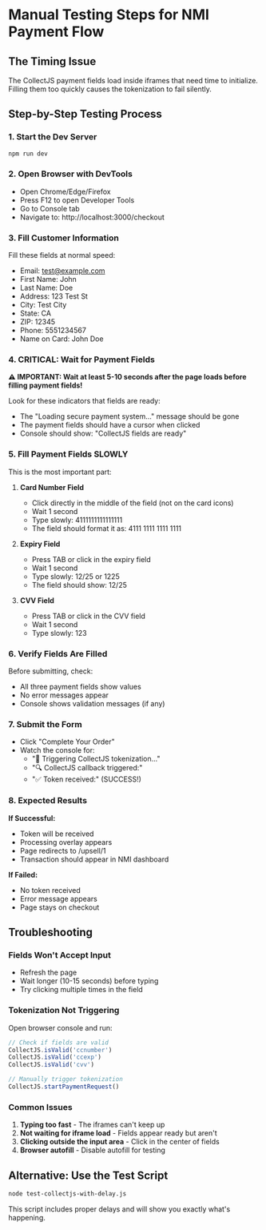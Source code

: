 # Manual Testing Steps for NMI Payment Flow

## The Timing Issue
The CollectJS payment fields load inside iframes that need time to initialize. Filling them too quickly causes the tokenization to fail silently.

## Step-by-Step Testing Process

### 1. Start the Dev Server
```bash
npm run dev
```

### 2. Open Browser with DevTools
- Open Chrome/Edge/Firefox
- Press F12 to open Developer Tools
- Go to Console tab
- Navigate to: http://localhost:3000/checkout

### 3. Fill Customer Information
Fill these fields at normal speed:
- Email: test@example.com
- First Name: John
- Last Name: Doe
- Address: 123 Test St
- City: Test City
- State: CA
- ZIP: 12345
- Phone: 5551234567
- Name on Card: John Doe

### 4. CRITICAL: Wait for Payment Fields
**⚠️ IMPORTANT: Wait at least 5-10 seconds after the page loads before filling payment fields!**

Look for these indicators that fields are ready:
- The "Loading secure payment system..." message should be gone
- The payment fields should have a cursor when clicked
- Console should show: "CollectJS fields are ready"

### 5. Fill Payment Fields SLOWLY
This is the most important part:

1. **Card Number Field**
   - Click directly in the middle of the field (not on the card icons)
   - Wait 1 second
   - Type slowly: 4111111111111111
   - The field should format it as: 4111 1111 1111 1111

2. **Expiry Field**
   - Press TAB or click in the expiry field
   - Wait 1 second
   - Type slowly: 12/25 or 1225
   - The field should show: 12/25

3. **CVV Field**
   - Press TAB or click in the CVV field
   - Wait 1 second
   - Type slowly: 123

### 6. Verify Fields Are Filled
Before submitting, check:
- All three payment fields show values
- No error messages appear
- Console shows validation messages (if any)

### 7. Submit the Form
- Click "Complete Your Order"
- Watch the console for:
  - "🚀 Triggering CollectJS tokenization..."
  - "🔍 CollectJS callback triggered:"
  - "✅ Token received:" (SUCCESS!)

### 8. Expected Results

**If Successful:**
- Token will be received
- Processing overlay appears
- Page redirects to /upsell/1
- Transaction should appear in NMI dashboard

**If Failed:**
- No token received
- Error message appears
- Page stays on checkout

## Troubleshooting

### Fields Won't Accept Input
- Refresh the page
- Wait longer (10-15 seconds) before typing
- Try clicking multiple times in the field

### Tokenization Not Triggering
Open browser console and run:
```javascript
// Check if fields are valid
CollectJS.isValid('ccnumber')
CollectJS.isValid('ccexp')
CollectJS.isValid('cvv')

// Manually trigger tokenization
CollectJS.startPaymentRequest()
```

### Common Issues
1. **Typing too fast** - The iframes can't keep up
2. **Not waiting for iframe load** - Fields appear ready but aren't
3. **Clicking outside the input area** - Click in the center of fields
4. **Browser autofill** - Disable autofill for testing

## Alternative: Use the Test Script
```bash
node test-collectjs-with-delay.js
```
This script includes proper delays and will show you exactly what's happening.